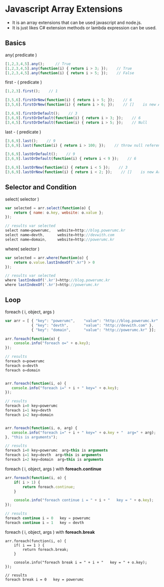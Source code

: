# Javascript Array Extensions


- It is an array extensions that can be used javascript and node.js.
- It is just likes C# extension methods or lambda expression can be used.

## Basics

any( predicate )
```js
[1,2,3,4,5].any();     // True
[1,2,3,4,5].any(function(i) { return i > 3; });    // True
[1,2,3,4,5].any(function(i) { return i > 5; });    // False
```
first - ( predicate )
```js
[1,2,3].first();    // 1

[3,5,6].firstOrNew(function(i) { return i > 5; });    // 6
[3,5,6].firstOrNew(function(i) { return i > 6; });    // []    is new Array()

[3,6,9].firstOrDefault();    // 3
[3,6,9].firstOrDefault(function(i) { return i > 3; });    // 6
[3,4,5].firstOrDefault(function(i) { return i > 5; });    // Null
```
last - ( predicate )
```js
[3,6,9].last();    // 9
[3,6,9].last(function(i) { return i > 100; });    // throw null references

[3,6,9].lastOrDefault();    // 9
[3,6,9].lastOrDefault(function(i) { return i < 9 });    // 6

[3,6,9].lastOrNew(function(i) { return i < 5 });    // 3
[3,6,9].lastOrNew(function(i) { return i < 2; });    // []    is new Array()
```

## Selector and Condition

select( selector )

```js
var selected = arr.select(function(o) {
    return { name: o.key, website: o.value };
});

// results var selected
select name=powerumc,   website=http://blog.powerumc.kr
select name=devth,      website=http://devwith.com
select name=domain,     website=http://powerumc.kr
```

where( selector )
```js
var selected = arr.where(function(o) {
    return o.value.lastIndexOf(".kr") > 0
});

// results var selected
where lastIndexOf('.kr')=http://blog.powerumc.kr
where lastIndexOf('.kr')=http://powerumc.kr
```



## Loop

foreach ( i, object, args )
```js
var arr = [ { "key": "powerumc",    "value": "http://blog.powerumc.kr" },
            { "key": "devth",       "value": "http://devwith.com" },
            { "key": "domain",      "value": "http://powerumc.kr" }];

arr.foreach(function(o) {
    console.info("foreach o=" + o.key);
});

// results
foreach o=powerumc
foreach o=devth
foreach o=domain


arr.foreach(function(i, o) {
   console.info("foreach i=" + i + " key=" + o.key);
});

// results
foreach i=0 key=powerumc
foreach i=1 key=devth
foreach i=2 key=domain


arr.foreach(function(i, o, arg) {
   console.info("foreach i=" + i + " key=" + o.key + "  arg=" + arg);
}, "this is arguments");

// results
foreach i=0 key=powerumc  arg=this is arguments
foreach i=1 key=devth  arg=this is arguments
foreach i=2 key=domain  arg=this is arguments
```

foreach ( i, object, args ) with **foreach.continue**
```js
arr.foreach(function(i, o) {
    if( i > 1) {
        return foreach.continue;
    }

    console.info("foreach continue i = " + i + "   key = " + o.key);
});

// results
foreach continue i = 0   key = powerumc
foreach continue i = 1   key = devth
```


foreach ( i, object, args ) with **foreach.break**
```
arr.foreach(function(i, o) {
    if( i == 1 ) {
        return foreach.break;
    }

    console.info("foreach break i = " + i + "   key = " + o.key);
});

// results
foreach break i = 0   key = powerumc
```
